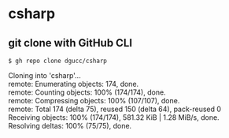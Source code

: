 # csharp

## git clone with GitHub CLI
`$ gh repo clone dgucc/csharp` 

  Cloning into 'csharp'...  
  remote: Enumerating objects: 174, done.  
  remote: Counting objects: 100% (174/174), done.  
  remote: Compressing objects: 100% (107/107), done.  
  remote: Total 174 (delta 75), reused 150 (delta 64), pack-reused 0  
  Receiving objects: 100% (174/174), 581.32 KiB | 1.28 MiB/s, done.  
  Resolving deltas: 100% (75/75), done.  
